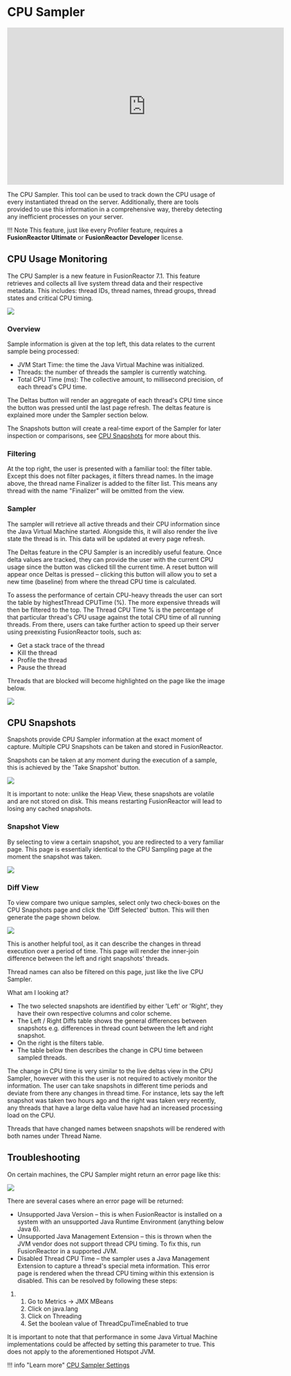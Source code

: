 # CPU Sampler

<iframe src="https://player.vimeo.com/video/847319190?h=732325e769" width="640" height="363" frameborder="0" allow="autoplay; fullscreen" allowfullscreen></iframe>

The CPU Sampler. This tool can be
used to track down the CPU usage of every instantiated thread on the
server. Additionally, there are tools provided to use this information
in a comprehensive way, thereby detecting any inefficient processes on
your server. 

!!! Note
    This feature, just like every Profiler feature, requires a **FusionReactor Ultimate** or **FusionReactor Developer**
    license.

## CPU Usage Monitoring

The CPU Sampler is a new feature in FusionReactor 7.1. This feature
retrieves and collects all live system thread data and their respective
metadata. This includes: thread IDs, thread names, thread groups, thread
states and critical CPU timing.

![](/frdocs/attachments/245552580/245552617.png)

### Overview

Sample information is given at the top left, this data relates to the
current sample being processed:

-   JVM Start Time: the time the Java Virtual Machine was initialized.
-   Threads: the number of threads the sampler is currently watching.
-   Total CPU Time (ms): The collective amount, to millisecond
    precision, of each thread's CPU time.

The Deltas button will render an aggregate of each thread's CPU time
since the button was pressed until the last page refresh. The deltas
feature is explained more under the Sampler section below.

The Snapshots button will create a real-time export of the Sampler for
later inspection or comparisons, see [CPU
Snapshots](#cpu-snapshots) for more about this.

### Filtering

At the top right, the user is presented with a familiar tool: the filter
table. Except this does not filter packages, it filters thread names. In
the image above, the thread name Finalizer is added to the filter list.
This means any thread with the name "Finalizer" will be omitted from the
view.

### Sampler

The sampler will retrieve all active threads and their CPU information
since the Java Virtual Machine started. Alongside this, it will also
render the live state the thread is in. This data will be updated at
every page refresh.

The Deltas feature in the CPU Sampler is an incredibly useful feature.
Once delta values are tracked, they can provide the user with the
current CPU usage since the button was clicked till the current time. A
reset button will appear once Deltas is pressed – clicking this button
will allow you to set a new time (baseline) from where the thread CPU
time is calculated.

To assess the performance of certain CPU-heavy threads the user can sort
the table by highestThread CPUTime (%). The more expensive threads will
then be filtered to the top. The Thread CPU Time % is the percentage of
that particular thread's CPU usage against the total CPU time of all
running threads. From there, users can take further action to speed up
their server using preexisting FusionReactor tools, such as:

-   Get a stack trace of the thread
-   Kill the thread
-   Profile the thread
-   Pause the thread

Threads that are blocked will become highlighted on the page like the
image below.

![](/frdocs/attachments/245552580/245552592.png)

##  CPU Snapshots

Snapshots provide CPU Sampler information at the exact moment of
capture. Multiple CPU Snapshots can be taken and stored in
FusionReactor.

Snapshots can be taken at any moment during the execution of a sample,
this is achieved by the 'Take Snapshot' button.

![](/frdocs/attachments/245552624/245552690.png)

It is important to note: unlike the Heap View, these snapshots are
volatile and are not stored on disk. This means restarting FusionReactor
will lead to losing any cached snapshots.

### Snapshot View

By selecting to view a certain snapshot, you are redirected to a very
familiar page. This page is essentially identical to the CPU Sampling
page at the moment the snapshot was taken.

![](/frdocs/attachments/245552624/245552697.png)

### Diff View

To view compare two unique samples, select only two check-boxes on the
CPU Snapshots page and click the 'Diff Selected' button. This will then
generate the page shown below.

![](/frdocs/attachments/245552624/245552704.png)

This is another helpful tool, as it can describe the changes in thread
execution over a period of time. This page will render the inner-join
difference between the left and right snapshots' threads.

Thread names can also be filtered on this page, just like the live CPU
Sampler.

What am I looking at?

-   The two selected snapshots are identified by either 'Left' or
    'Right', they have their own respective columns and color scheme.
-   The Left / Right Diffs table shows the general differences between
    snapshots e.g. differences in thread count between the left and
    right snapshot.
-   On the right is the filters table.
-   The table below then describes the change in CPU time between
    sampled threads.

The change in CPU time is very similar to the live deltas view in the
CPU Sampler, however with this the user is not required to actively
monitor the information. The user can take snapshots in different time
periods and deviate from there any changes in thread time. For instance,
lets say the left snapshot was taken two hours ago and the right was
taken very recently, any threads that have a large delta value have had
an increased processing load on the CPU.

Threads that have changed names between snapshots will be rendered with
both names under Thread Name.

## Troubleshooting

On certain machines, the CPU Sampler might return an error page like
this:

![](/frdocs/attachments/245552711/245552718.png)

There are several cases where an error page will be returned:

-   Unsupported Java Version – this is when FusionReactor is installed
    on a system with an unsupported Java Runtime Environment (anything
    below Java 6).
-   Unsupported Java Management Extension – this is thrown when the JVM
    vendor does not support thread CPU timing. To fix this, run
    FusionReactor in a supported JVM.
-   Disabled Thread CPU Time – the sampler uses a Java Management
    Extension to capture a thread's special meta information. This error
    page is rendered when the thread CPU timing within this extension is
    disabled. This can be resolved by following these steps:

1.  1.  Go to Metrics → JMX MBeans
    2.  Click on java.lang
    3.  Click on Threading
    4.  Set the boolean value of ThreadCpuTimeEnabled to true


It is important to note that that performance in some Java Virtual
Machine implementations could be affected by setting this parameter to
true. This does not apply to the aforementioned Hotspot JVM.

!!! info "Learn more"
   [CPU Sampler Settings](/frdocs/Data-insights/Features/CPU-Sampler/CPU-Sampler-Settings/)


